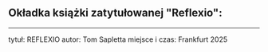 ## Okładka książki zatytułowanej "Reflexio":

---

tytuł: REFLEXIO
autor: Tom Sapletta
miejsce i czas: Frankfurt 2025